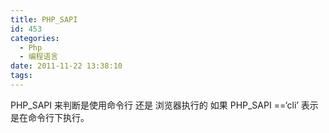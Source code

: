 ```yaml
---
title: PHP_SAPI
id: 453
categories:
  - Php
  - 编程语言
date: 2011-11-22 13:38:10
tags:
---
```


<a name="content"></a>PHP_SAPI 来判断是使用命令行 还是 浏览器执行的
如果 PHP_SAPI ==‘cli’ 表示是在命令行下执行。